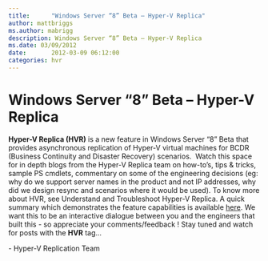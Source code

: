 ```yaml
---
title:      "Windows Server “8” Beta – Hyper-V Replica"
author: mattbriggs
ms.author: mabrigg
description: Windows Server “8” Beta – Hyper-V Replica
ms.date: 03/09/2012
date:       2012-03-09 06:12:00
categories: hvr
---
```

# Windows Server “8” Beta – Hyper-V Replica

**Hyper-V Replica (HVR)** is a new feature in Windows Server “8” Beta that provides asynchronous replication of Hyper-V virtual machines for BCDR (Business Continuity and Disaster Recovery) scenarios.  Watch this space for in depth blogs from the Hyper-V Replica team on how-to’s, tips & tricks, sample PS cmdlets, commentary on some of the engineering decisions (eg: why do we support server names in the product and not IP addresses, why did we design resync and scenarios where it would be used). To know more about HVR, see Understand and Troubleshoot Hyper-V Replica. A quick summary which demonstrates the feature capabilities is available [here](/previous-versions/windows/it-pro/windows-server-2012-R2-and-2012/hh831759(v=ws.11)). We want this to be an interactive dialogue between you and the engineers that built this - so appreciate your comments/feedback ! Stay tuned and watch for posts with the **HVR** tag...   

\- Hyper-V Replication Team
